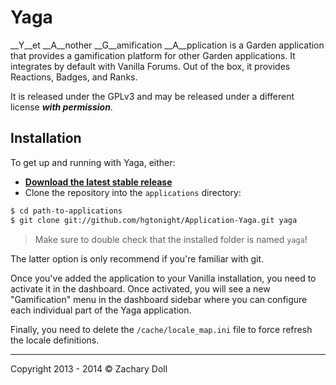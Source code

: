# Yaga

__Y__et __A__nother __G__amification __A__pplication is a Garden application that provides a gamification platform for other Garden applications. It integrates by default with Vanilla Forums. Out of the box, it provides Reactions, Badges, and Ranks.

It is released under the GPLv3 and may be released under a different license _**with permission**_.


## Installation

To get up and running with Yaga, either:

* __[Download the latest stable release](http://vanillaforums.org/get/yaga-application)__
* Clone the repository into the `applications` directory:

```sh
$ cd path-to-applications
$ git clone git://github.com/hgtonight/Application-Yaga.git yaga
```

> Make sure to double check that the installed folder is named `yaga`!

The latter option is only recommend if you're familiar with git.

Once you've added the application to your Vanilla installation, you need to activate it in the dashboard. Once activated, you will see a new "Gamification" menu in the dashboard sidebar where you can configure each individual part of the Yaga application.

Finally, you need to delete the `/cache/locale_map.ini` file to force refresh the locale definitions.

---
Copyright 2013 - 2014 © Zachary Doll
